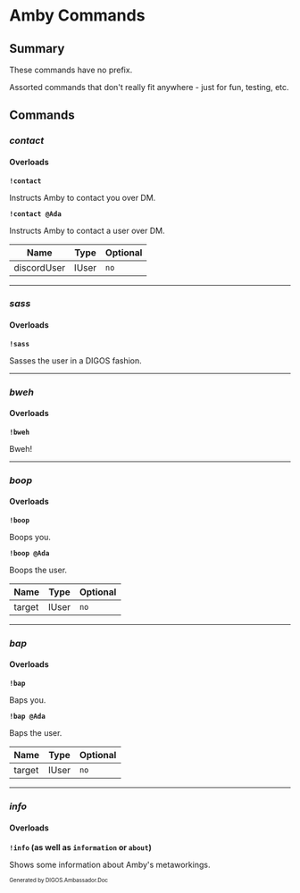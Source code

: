 ﻿Amby Commands
=============
## Summary
These commands have no prefix.

Assorted commands that don't really fit anywhere - just for fun, testing, etc.

## Commands
### *contact*
#### Overloads
**`!contact`**

Instructs Amby to contact you over DM.

**`!contact @Ada`**

Instructs Amby to contact a user over DM.

| Name | Type | Optional |
| --- | --- | --- |
| discordUser | IUser | `no` |

---

### *sass*
#### Overloads
**`!sass`**

Sasses the user in a DIGOS fashion.

---

### *bweh*
#### Overloads
**`!bweh`**

Bweh!

---

### *boop*
#### Overloads
**`!boop`**

Boops you.

**`!boop @Ada`**

Boops the user.

| Name | Type | Optional |
| --- | --- | --- |
| target | IUser | `no` |

---

### *bap*
#### Overloads
**`!bap`**

Baps you.

**`!bap @Ada`**

Baps the user.

| Name | Type | Optional |
| --- | --- | --- |
| target | IUser | `no` |

---

### *info*
#### Overloads
**`!info` (as well as `information` or `about`)**

Shows some information about Amby's metaworkings.

<sub><sup>Generated by DIGOS.Ambassador.Doc</sup></sub>